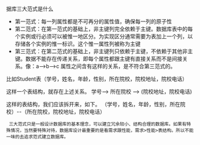 据库三大范式是什么

- 第一范式：每一列属性都是不可再分的属性值，确保每一列的原子性
- 第二范式：在第一范式的基础上，非主键列完全依赖于主键。数据库表中的每个实例或行必须可以被惟一地区分。为实现区分通常需要为表加上一个列，以存储各个实例的惟一标识。这个惟一属性列被称为主键
- 第三范式：在第二范式的基础上，非主键列只依赖于主键，不依赖于其他非主键。数据不能存在传递关系，即每个属性都跟主键有直接关系而不是间接关系。像：a-->b-->c  属性之间含有这样的关系，是不符合第三范式的。

比如Student表（学号，姓名，年龄，性别，所在院校，院校地址，院校电话）

这样一个表结构，就存在上述关系。 学号--> 所在院校 --> (院校地址，院校电话)

这样的表结构，我们应该拆开来，如下。
（学号，姓名，年龄，性别，所在院校）--（所在院校，院校地址，院校电话）


``` 三大范式只是一般设计数据库的基本理念，可以建立冗余较小、结构合理的数据库。如果有特殊情况，当然要特殊对待，数据库设计最重要的是看需求跟性能，需求>性能>表结构。所以不能一味的去追求范式建立数据库。```
